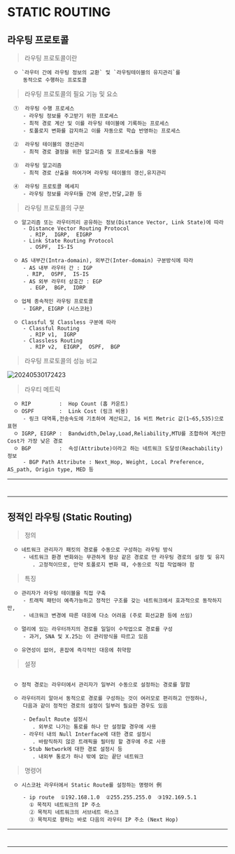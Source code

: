 # STATIC ROUTING

라우팅 프로토콜
---
>라우팅 프로토콜이란 <br>
```
  ㅇ `라우터 간에 라우팅 정보의 교환` 및 `라우팅테이블의 유지관리`를
     동적으로 수행하는 프로토콜
```
>라우팅 프로토콜의 필요 기능 및 요소  <br>
```
  ①  라우팅 수행 프로세스
     - 라우팅 정보를 주고받기 위한 프로세스
     - 최적 경로 계산 및 이를 라우팅 테이블에 기록하는 프로세스
     - 토폴로지 변화를 감지하고 이를 자동으로 학습 반영하는 프로세스

  ②  라우팅 테이블의 갱신관리
     - 최적 경로 결정을 위한 알고리즘 및 프로세스들을 적용

  ③  라우팅 알고리즘
     - 최적 경로 산출을 하여가며 라우팅 테이블의 갱신,유지관리

  ④  라우팅 프로토콜 메세지
     - 라우팅 정보를 라우터들 간에 운반,전달,교환 등 
```

> 라우팅 프로토콜의 구분<br>
```
  ㅇ 알고리즘 또는 라우터끼리 공유하는 정보(Distance Vector, Link State)에 따라
     - Distance Vector Routing Protocol
       . RIP,  IGRP,  EIGRP
     - Link State Routing Protocol
       . OSPF,  IS-IS

  ㅇ AS 내부간(Intra-domain), 외부간(Inter-domain) 구분방식에 따라
     - AS 내부 라우터 간 : IGP
      . RIP,  OSPF,  IS-IS
     - AS 외부 라우터 상호간 : EGP
       . EGP,  BGP,  IDRP

  ㅇ 업체 종속적인 라우팅 프로토콜
     - IGRP, EIGRP (시스코社)

  ㅇ Classful 및 Classless 구분에 따라
     - Classful Routing
       . RIP v1,  IGRP
     - Classless Routing
       . RIP v2,  EIGRP,  OSPF,  BGP
```

> 라우팅 프로토콜의 성능 비교

![20240530172423](https://github.com/MY-ALL-LECTURE/CCNA/assets/84259104/b3c15eb0-1966-4fd0-b0f9-5ab951702443)


> 라우티 메트릭<br>
```
  ㅇ RIP         :  Hop Count (홉 카운트)
  ㅇ OSPF        :  Link Cost (링크 비용) 
     - 링크 대역폭,전송속도에 기초하여 계산되고, 16 비트 Metric 값(1~65,535)으로 표현
  ㅇ IGRP, EIGRP :  Bandwidth,Delay,Load,Reliability,MTU를 조합하여 계산한 Cost가 가장 낮은 경로
  ㅇ BGP         :  속성(Attribute)이라고 하는 네트워크 도달성(Reachability) 정보
     - BGP Path Attribute : Next_Hop, Weight, Local Preference, AS_path, Origin type, MED 등
```

---
#
---

정적인 라우팅 (Static Routing)
---
> 정의<br>

```
  ㅇ 네트워크 관리자가 패킷의 경로를 수동으로 구성하는 라우팅 방식
     - 네트워크 환경 변화와는 무관하게 항상 같은 경로로 만 라우팅 경로의 설정 및 유지
        . 고정적이므로, 만약 토폴로지 변화 때, 수동으로 직접 작업해야 함
```

> 특징<br>
```
  ㅇ 관리자가 라우팅 테이블을 직접 구축
     - 트래픽 패턴이 예측가능하고 정적인 구조를 갖는 네트워크에서 효과적으로 동작하지만,
     - 네크워크 변경에 따른 대응에 다소 어려움 (주로 회선교환 등에 쓰임)

  ㅇ 멀리에 있는 라우터까지의 경로를 일일이 수작업으로 경로를 구성
     - 과거, SNA 및 X.25는 이 관리방식을 따르고 있음

  ㅇ 유연성이 없어, 혼잡에 즉각적인 대응에 취약함
```

> 설정<br>
```

  ㅇ 정적 경로는 라우터에서 관리자가 일부러 수동으로 설정하는 경로를 말함 

  ㅇ 라우터끼리 알아서 동적으로 경로를 구성하는 것이 여러모로 편리하고 안정하나,
     다음과 같이 정적인 경로의 설정이 일부러 필요한 경우도 있음

     - Default Route 설정시
        . 외부로 나가는 통로를 하나 만 설정할 경우에 사용
     - 라우터 내의 Null Interface에 대한 경로 설정시
        . 바람직하지 않은 트래픽을 필터링 할 경우에 주로 사용
     - Stub Network에 대한 경로 설정시 등
        . 내외부 통로가 하나 밖에 없는 끝단 네트워크
```

> 명령어<br>
```
  ㅇ 시스코社 라우터에서 Static Route를 설정하는 명령어 例

     - ip route  ①192.168.1.0  ②255.255.255.0  ③192.169.5.1
       ① 목적지 네트워크의 IP 주소
       ② 목적지 네트워크의 서브네트 마스크
       ③ 목적지로 향하는 바로 다음의 라우터 IP 주소 (Next Hop)
```



---
#
---

